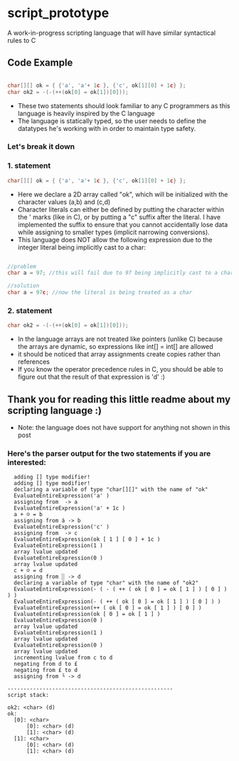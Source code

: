 # script_prototype

A work-in-progress scripting language that will have similar syntactical rules to C

## Code Example

```cpp

char[][] ok = { {'a', 'a'+ 1c }, {'c', ok[1][0] + 1c} };
char ok2 = -(-(++(ok[0] = ok[1])[0]));

```

- These two statements should look familiar to any C programmers as this language is heavily inspired by the C language
- The language is statically typed, so the user needs to define the datatypes he's working with in order to maintain type safety.



### Let's break it down

### 1. statement
```cpp
char[][] ok = { {'a', 'a'+ 1c }, {'c', ok[1][0] + 1c} };
``` 
- Here we declare a 2D array called "ok", which will be initialized with the character values (a,b) and (c,d) 
- Character literals can either be defined by putting the character within the ' marks (like in C), or by putting a "c" suffix after the literal. 
I have implemented the suffix to ensure that you cannot accidentally lose data while assigning to smaller types (implicit narrowing conversions).
 - This language does NOT allow the following expression due to the integer literal being implicitly cast to a char:
```cpp

//problem
char a = 97; //this will fail due to 97 being implicitly cast to a char which would lead to data loss

//solution
char a = 97c; //now the literal is being treated as a char
``` 

### 2. statement

```cpp
char ok2 = -(-(++(ok[0] = ok[1])[0]));
```
- In the language arrays are not treated like pointers (unlike C) because the arrays are dynamic, so expressions like int[] = int[] are allowed
- it should be noticed that array assignments create copies rather than references 
- If you know the operator precedence rules in C, you should be able to figure out that the result of that expression is 'd' :)




## Thank you for reading this little readme about my scripting language :)
-  Note: the language does not have support for anything not shown in this post

### Here's the parser output for the two statements if you are interested:

```
  adding [] type modifier!
  adding [] type modifier!
  declaring a variable of type "char[][]" with the name of "ok"
  EvaluateEntireExpression('a' )
  assigning from ­ -> a
  EvaluateEntireExpression('a' + 1c )
  a + ☺ = b
  assigning from á -> b
  EvaluateEntireExpression('c' )
  assigning from  -> c
  EvaluateEntireExpression(ok [ 1 ] [ 0 ] + 1c )
  EvaluateEntireExpression(1 )
  array lvalue updated
  EvaluateEntireExpression(0 )
  array lvalue updated
  c + ☺ = d
  assigning from ░ -> d
  declaring a variable of type "char" with the name of "ok2"
  EvaluateEntireExpression(- ( - ( ++ ( ok [ 0 ] = ok [ 1 ] ) [ 0 ] ) ) )
  EvaluateEntireExpression(- ( ++ ( ok [ 0 ] = ok [ 1 ] ) [ 0 ] ) )
  EvaluateEntireExpression(++ ( ok [ 0 ] = ok [ 1 ] ) [ 0 ] )
  EvaluateEntireExpression(ok [ 0 ] = ok [ 1 ] )
  EvaluateEntireExpression(0 )
  array lvalue updated
  EvaluateEntireExpression(1 )
  array lvalue updated
  EvaluateEntireExpression(0 )
  array lvalue updated
  incrementing lvalue from c to d
  negating from d to £
  negating from £ to d
  assigning from └ -> d

----------------------------------------------------
script stack:

ok2: <char> (d)
ok:
  [0]: <char>
      [0]: <char> (d)
      [1]: <char> (d)
  [1]: <char>
      [0]: <char> (d)
      [1]: <char> (d)

```

